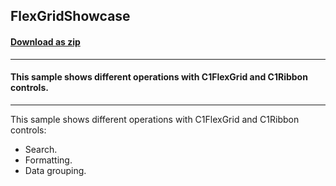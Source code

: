 ## FlexGridShowcase
#### [Download as zip](https://minhaskamal.github.io/DownGit/#/home?url=https://github.com/GrapeCity/ComponentOne-WinForms-Samples/tree/master/Core\FlexGrid\CS\Showcase)
____
#### This sample shows different operations with C1FlexGrid and C1Ribbon controls.
____
This sample shows different operations with C1FlexGrid and C1Ribbon controls:
- Search.
- Formatting.
- Data grouping.
